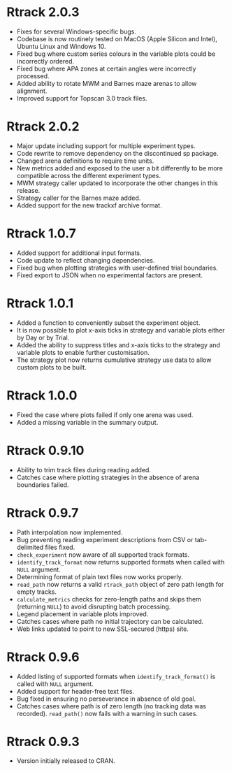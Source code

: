 # Rtrack 2.0.3

* Fixes for several Windows-specific bugs. 
* Codebase is now routinely tested on MacOS (Apple Silicon and Intel), Ubuntu Linux and Windows 10.
* Fixed bug where custom series colours in the variable plots could be incorrectly ordered.
* Fixed bug where APA zones at certain angles were incorrectly processed.
* Added ability to rotate MWM and Barnes maze arenas to allow alignment.
* Improved support for Topscan 3.0 track files.

# Rtrack 2.0.2

* Major update including support for multiple experiment types.
* Code rewrite to remove dependency on the discontinued sp package.
* Changed arena definitions to require time units.
* New metrics added and exposed to the user a bit differently to be more compatible across the different experiment types.
* MWM strategy caller updated to incorporate the other changes in this release.
* Strategy caller for the Barnes maze added.
* Added support for the new trackxf archive format.

# Rtrack 1.0.7

* Added support for additional input formats.
* Code update to reflect changing dependencies.
* Fixed bug when plotting strategies with user-defined trial boundaries.
* Fixed export to JSON when no experimental factors are present.

# Rtrack 1.0.1

* Added a function to conveniently subset the experiment object.
* It is now possible to plot x-axis ticks in strategy and variable plots either by Day or by Trial.
* Added the ability to suppress titles and x-axis ticks to the strategy and variable plots to enable further customisation.
* The strategy plot now returns cumulative strategy use data to allow custom plots to be built.

# Rtrack 1.0.0

* Fixed the case where plots failed if only one arena was used.
* Added a missing variable in the summary output.

# Rtrack 0.9.10

* Ability to trim track files during reading added.
* Catches case where plotting strategies in the absence of arena boundaries failed.

# Rtrack 0.9.7

* Path interpolation now implemented.
* Bug preventing reading experiment descriptions from CSV or tab-delimited files fixed. 
* `check_experiment` now aware of all supported track formats.
* `identify_track_format` now returns supported formats when called with `NULL` argument.
* Determining format of plain text files now works properly.
* `read_path` now returns a valid `rtrack_path` object of zero path length for empty tracks.
* `calculate_metrics` checks for zero-length paths and skips them (returning `NULL`) to avoid disrupting batch processing.
* Legend placement in variable plots improved.
* Catches cases where path no initial trajectory can be calculated.
* Web links updated to point to new SSL-secured (https) site.

# Rtrack 0.9.6

* Added listing of supported formats when `identify_track_format()` is called with `NULL` argument. 
* Added support for header-free text files.
* Bug fixed in ensuring no perseverance in absence of old goal.
* Catches cases where path is of zero length (no tracking data was recorded). `read_path()` now fails with a warning in such cases.

# Rtrack 0.9.3

* Version initially released to CRAN.

